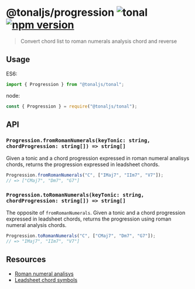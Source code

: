 # @tonaljs/progression ![tonal](https://img.shields.io/badge/@tonaljs-progression-yellow.svg?style=flat-square) [![npm version](https://img.shields.io/npm/v/@tonaljs/progression.svg?style=flat-square)](https://www.npmjs.com/package/@tonaljs/progression)

> Convert chord list to roman numerals analysis chord and reverse

## Usage

ES6:

```js
import { Progression } from "@tonaljs/tonal";
```

node:

```js
const { Progression } = require("@tonaljs/tonal");
```

## API

### `Progression.fromRomanNumerals(keyTonic: string, chordProgression: string[]) => string[]`

Given a tonic and a chord progression expressed in roman numeral analisys chords, returns the progression expressed in leadsheet chords.

```js
Progression.fromRomanNumerals("C", ["IMaj7", "IIm7", "V7"]);
// => ["CMaj7", "Dm7", "G7"]
```

### `Progression.toRomanNumerals(keyTonic: string, chordProgression: string[]) => string[]`

The opposite of `fromRomanNumerals`. Given a tonic and a chord progression expressed in leadsheet chords, returns the progression using roman numeral analysis chords.

```js
Progression.toRomanNumerals("C", ["CMaj7", "Dm7", "G7"]);
// => "IMaj7", "IIm7", "V7"]
```

## Resources

- [Roman numeral analisys](https://en.wikipedia.org/wiki/Roman_numeral_analysis)
- [Leadsheet chord symbols](https://en.wikipedia.org/wiki/Lead_sheet)
